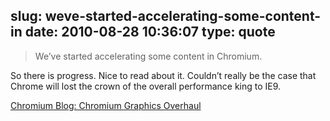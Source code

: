 slug: weve-started-accelerating-some-content-in
date: 2010-08-28 10:36:07
type: quote
---

> We’ve started accelerating some content in Chromium.

So there is progress. Nice to read about it. Couldn’t really be the case that Chrome will lost the crown of the overall performance king to IE9.

 [Chromium Blog: Chromium Graphics Overhaul](http://blog.chromium.org/2010/08/chromium-graphics-overhaul.html)
